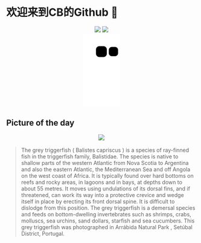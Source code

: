 
# 欢迎来到CB的Github 👋

<div align="center">
  <img height="137px" src="https://github-readme-stats.vercel.app/api?username=SuperCB&show_icons=true&theme=radical" />
  <img height="137px" src="https://github-readme-stats.vercel.app/api/top-langs/?username=SuperCB&hide_title=true&hide_border=true&layout=compact&langs_count=6&text_color=000&icon_color=fff" />
</div>


<div align="center">
    <img src="./contribution-snake/github-contribution-grid-snake.svg" />
</div>



## Picture of the day
<div align="center">
  <img width=400px src="https://upload.wikimedia.org/wikipedia/commons/thumb/8/83/Pez_ballesta_%28Balistes_capriscus%29%2C_Parque_natural_de_la_Arr%C3%A1bida%2C_Portugal%2C_2020-07-23%2C_DD_24.jpg/825px-Pez_ballesta_%28Balistes_capriscus%29%2C_Parque_natural_de_la_Arr%C3%A1bida%2C_Portugal%2C_2020-07-23%2C_DD_24.jpg" />
</div>

>The  grey triggerfish  ( Balistes capriscus ) is a species of  ray-finned fish  in the  triggerfish  family, Balistidae. The species is native to shallow parts of the western Atlantic from  Nova Scotia  to Argentina and also the eastern Atlantic, the  Mediterranean Sea  and off Angola on the west coast of Africa. It is typically found over hard bottoms on reefs and rocky areas, in lagoons and in bays, at depths down to about 55 metres. It moves using undulations of its dorsal fins, and if threatened, can work its way into a protective crevice and wedge itself in place by erecting its front dorsal spine. It is difficult to dislodge from this position. The grey triggerfish is a  demersal  species and feeds on bottom-dwelling invertebrates such as shrimps, crabs, molluscs, sea urchins, sand dollars, starfish and sea cucumbers. This grey triggerfish was photographed in  Arrábida Natural Park , Setúbal District, Portugal.


